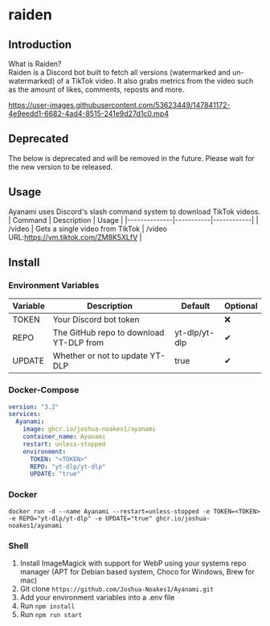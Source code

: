 # raiden

## Introduction

What is Raiden?  
Raiden is a Discord bot built to fetch all versions (watermarked and un-watermarked) of a TikTok video. It also grabs metrics from the video such as the amount of likes, comments, reposts and more.

https://user-images.githubusercontent.com/53623449/147841172-4e9eedd1-6682-4ad4-8515-241e9d27d1c0.mp4

## Deprecated

The below is deprecated and will be removed in the future. Please wait for the new version to be released.

## Usage

Ayanami uses Discord's slash command system to download TikTok videos.
| Command | Description | Usage |
|--------------|-----------|------------|
| /video | Gets a single video from TikTok | /video URL:https://vm.tiktok.com/ZM8K5XLfV |

## Install

### Environment Variables

| Variable | Description                             | Default       | Optional |
| -------- | --------------------------------------- | ------------- | -------- |
| TOKEN    | Your Discord bot token                  | <TOKEN>       | ❌       |
| REPO     | The GitHub repo to download YT-DLP from | yt-dlp/yt-dlp | ✔        |
| UPDATE   | Whether or not to update YT-DLP         | true          | ✔        |

### Docker-Compose

```yml
version: "3.2"
services:
  Ayanami:
    image: ghcr.io/joshua-noakes1/ayanami
    container_name: Ayanami
    restart: unless-stopped
    environment:
      TOKEN: "<TOKEN>"
      REPO: "yt-dlp/yt-dlp"
      UPDATE: "true"
```

### Docker

```shell
docker run -d --name Ayanami --restart=unless-stopped -e TOKEN=<TOKEN> -e REPO="yt-dlp/yt-dlp" -e UPDATE="true" ghcr.io/joshua-noakes1/ayanami
```

### Shell

1. Install ImageMagick with support for WebP using your systems repo manager (APT for Debian based system, Choco for Windows, Brew for mac)
2. Git clone `https://github.com/Joshua-Noakes1/Ayanami.git`
3. Add your environment variables into a .env file
4. Run `npm install`
5. Run `npm run start`
